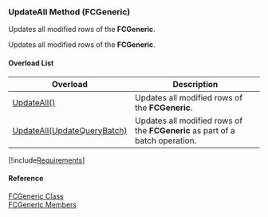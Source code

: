 ﻿### UpdateAll Method (FCGeneric)

Updates all modified rows of the **FCGeneric**.

Updates all modified rows of the **FCGeneric**.

#### Overload List

| Overload | Description |
| --- | --- |
| [UpdateAll()](fcSDK~FChoice.Foundation.FCGeneric~UpdateAll().md) | Updates all modified rows of the **FCGeneric**.   |
| [UpdateAll(UpdateQueryBatch)](fcSDK~FChoice.Foundation.FCGeneric~UpdateAll(UpdateQueryBatch).md) | Updates all modified rows of the **FCGeneric** as part of a batch operation.   |

[!include[Requirements](../partials/requirements.md)]



#### Reference

[FCGeneric Class](fcSDK~FChoice.Foundation.FCGeneric.md)  
[FCGeneric Members](fcSDK~FChoice.Foundation.FCGeneric_members.md)